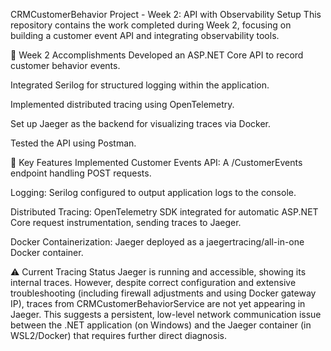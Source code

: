 CRMCustomerBehavior Project - Week 2: API with Observability Setup
This repository contains the work completed during Week 2, focusing on building a customer event API and integrating observability tools.

🎯 Week 2 Accomplishments
Developed an ASP.NET Core API to record customer behavior events.

Integrated Serilog for structured logging within the application.

Implemented distributed tracing using OpenTelemetry.

Set up Jaeger as the backend for visualizing traces via Docker.

Tested the API using Postman.

🚀 Key Features Implemented
Customer Events API: A /CustomerEvents endpoint handling POST requests.

Logging: Serilog configured to output application logs to the console.

Distributed Tracing: OpenTelemetry SDK integrated for automatic ASP.NET Core request instrumentation, sending traces to Jaeger.

Docker Containerization: Jaeger deployed as a jaegertracing/all-in-one Docker container.

⚠️ Current Tracing Status
Jaeger is running and accessible, showing its internal traces. However, despite correct configuration and extensive troubleshooting (including firewall adjustments and using Docker gateway IP), traces from CRMCustomerBehaviorService are not yet appearing in Jaeger. This suggests a persistent, low-level network communication issue between the .NET application (on Windows) and the Jaeger container (in WSL2/Docker) that requires further direct diagnosis.








